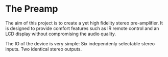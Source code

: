The Preamp
==========

The aim of this project is to create a yet high fidelity stereo pre-amplifier. It is designed to provide comfort features such as IR remote control and an LCD display without compromising the audio quality.

The IO of the device is very simple:
 Six independenly selectable stereo inputs.
 Two identical stereo outputs.
